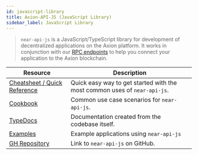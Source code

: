 ```yaml
---
id: javascript-library
title: Axion-API-JS (JavaScript Library)
sidebar_label: JavaScript Library
---
```


> `near-api-js` is a JavaScript/TypeScript library for development of decentralized applications on the Axion platform. It works in conjunction with our [RPC endpoints](/docs/api/rpc) to help you connect your application to the Axion blockchain.

| Resource                                                      | Description                                                               |
| ------------------------------------------------------------- | ------------------------------------------------------------------------- |
| [Cheatsheet / Quick Reference](/docs/api/naj-quick-reference) | Quick easy way to get started with the most common uses of `near-api-js`. |
| [Cookbook](/docs/api/naj-cookbook)                            | Common use case scenarios for `near-api-js`.                              |
| [TypeDocs](https://near.github.io/near-api-js/)               | Documentation created from the codebase itself.                           |
| [Examples](https://examples.near.org/)                        | Example applications using `near-api-js`                                  |
| [GH Repository](https://github.com/near/near-api-js/)         | Link to `near-api-js` on GitHub.                                          |